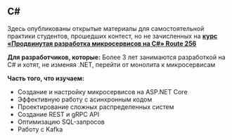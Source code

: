 ## C#
Здесь опубликованы открытые материалы для самостоятельной практики студентов, прошедших контест, но не зачисленных на [**курс «Продвинутая разработка микросервисов на C#» Route 256**](https://route256.ozon.ru/c-sharp?utm_source=github&utm_medium=link&utm_campaign=github_sharp)

**Для разработчиков, которые:**
Более 3 лет занимаются разработкой на C# и хотят, не изменяя .NET, перейти от монолита к микросервисам

**Часть того, что изучаем:**
- Создание и настройку микросервисов на ASP.NET Core
- Эффективную работу с асинхронным кодом
- Проектирование сложных распределенных систем
- Создание REST и gRPC API
- Оптимизацию SQL-запросов
- Работу с Kafka
